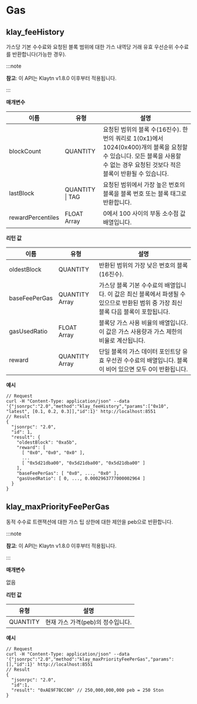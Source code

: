 # Gas

## klay_feeHistory<a id="klay_feehistory"></a>

가스당 기본 수수료와 요청된 블록 범위에 대한 가스 내역당 거래 유효 우선순위 수수료를 반환합니다(가능한 경우).

:::note

**참고**: 이 API는 Klaytn v1.8.0 이후부터 적용됩니다.

:::

**매개변수**

| 이름 | 유형 | 설명
|--------------------|---------------------|------------------------------------------------------------------------------------------------------------------------------------------------------------------------------------------------------------------------------|
| blockCount | QUANTITY | 요청된 범위의 블록 수(16진수). 한 번의 쿼리로 1(0x1)에서 1024(0x400)개의 블록을 요청할 수 있습니다. 모든 블록을 사용할 수 없는 경우 요청된 것보다 적은 블록이 반환될 수 있습니다.  |
| lastBlock | QUANTITY \| TAG | 요청된 범위에서 가장 높은 번호의 블록을 블록 번호 또는 블록 태그로 반환합니다.
| rewardPercentiles | FLOAT Array | 0에서 100 사이의 부동 소수점 값 배열입니다.


**리턴 값**

| 이름 | 유형 | 설명
|---------------|-------------------|--------------------------------------------------------------------------------------------------------------------------------------------------------------------|
| oldestBlock | QUANTITY | 반환된 범위의 가장 낮은 번호의 블록(16진수).                                                                                       |
| baseFeePerGas | QUANTITY Array | 가스당 블록 기본 수수료의 배열입니다. 이 값은 최신 블록에서 파생될 수 있으므로 반환된 범위 중 가장 최신 블록 다음 블록이 포함됩니다. |
| gasUsedRatio | FLOAT Array | 블록당 가스 사용 비율의 배열입니다. 이 값은 가스 사용량과 가스 제한의 비율로 계산됩니다.                                                                      |
| reward | QUANTITY Array | 단일 블록의 가스 데이터 포인트당 유효 우선권 수수료의 배열입니다. 블록이 비어 있으면 모두 0이 반환됩니다.                                         |


**예시**

```shell
// Request
curl -H "Content-Type: application/json" --data '{"jsonrpc":"2.0","method":"klay_feeHistory","params":["0x10", "latest", [0.1, 0.2, 0.3]],"id":1}' http://localhost:8551
// Result
{
  "jsonrpc": "2.0",
  "id": 1,
  "result": {
    "oldestBlock": "0xa5b",
    "reward": [
      [ "0x0", "0x0", "0x0" ],
      ...
      [ "0x5d21dba00", "0x5d21dba00", "0x5d21dba00" ]
    ],
    "baseFeePerGas": [ "0x0", ..., "0x0" ],
    "gasUsedRatio": [ 0, ..., 0.0002963777000002964 ]
  }
}
```


## klay_maxPriorityFeePerGas <a id="klay_maxpriorityfeepergas"></a>

동적 수수료 트랜잭션에 대한 가스 팁 상한에 대한 제안을 peb으로 반환합니다.

:::note

**참고**: 이 API는 Klaytn v1.8.0 이후부터 적용됩니다.

:::

**매개변수**

없음

**리턴 값**

| 유형 | 설명
|------------|--------------------------------------------|
| QUANTITY | 현재 가스 가격(peb)의 정수입니다.   |

**예시**

```shell
// Request
curl -H "Content-Type: application/json" --data '{"jsonrpc":"2.0","method":"klay_maxPriorityFeePerGas","params":[],"id":1}' http://localhost:8551
// Result
{
  "jsonrpc": "2.0",
  "id":1,
  "result": "0xAE9F7BCC00" // 250,000,000,000 peb = 250 Ston
}
```


